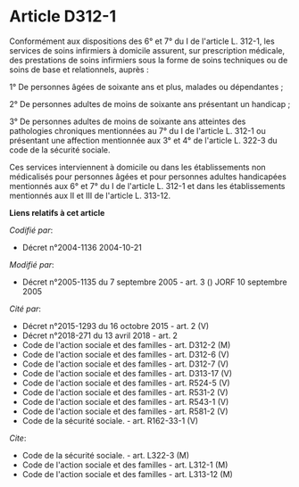 # Article D312-1

Conformément aux dispositions des 6° et 7° du I de l'article L. 312-1, les services de soins infirmiers à domicile assurent,
sur prescription médicale, des prestations de soins infirmiers sous la forme de soins techniques ou de soins de base et
relationnels, auprès :

1° De personnes âgées de soixante ans et plus, malades ou dépendantes ;

2° De personnes adultes de moins de soixante ans présentant un handicap ;

3° De personnes adultes de moins de soixante ans atteintes des pathologies chroniques mentionnées au 7° du I de l'article L.
312-1 ou présentant une affection mentionnée aux 3° et 4° de l'article L. 322-3 du code de la sécurité sociale.

Ces services interviennent à domicile ou dans les établissements non médicalisés pour personnes âgées et pour personnes
adultes handicapées mentionnés aux 6° et 7° du I de l'article L. 312-1 et dans les établissements mentionnés aux II et III de
l'article L. 313-12.

**Liens relatifs à cet article**

_Codifié par_:

  - Décret n°2004-1136 2004-10-21

_Modifié par_:

  - Décret n°2005-1135 du 7 septembre 2005 - art. 3 () JORF 10 septembre 2005

_Cité par_:

  - Décret n°2015-1293 du 16 octobre 2015 - art. 2 (V)
  - Décret n°2018-271 du 13 avril 2018 - art. 2
  - Code de l'action sociale et des familles - art. D312-2 (M)
  - Code de l'action sociale et des familles - art. D312-6 (V)
  - Code de l'action sociale et des familles - art. D312-7 (V)
  - Code de l'action sociale et des familles - art. D313-17 (V)
  - Code de l'action sociale et des familles - art. R524-5 (V)
  - Code de l'action sociale et des familles - art. R531-2 (V)
  - Code de l'action sociale et des familles - art. R543-1 (V)
  - Code de l'action sociale et des familles - art. R581-2 (V)
  - Code de la sécurité sociale. - art. R162-33-1 (V)

_Cite_:

  - Code de la sécurité sociale. - art. L322-3 (M)
  - Code de l'action sociale et des familles - art. L312-1 (M)
  - Code de l'action sociale et des familles - art. L313-12 (M)
